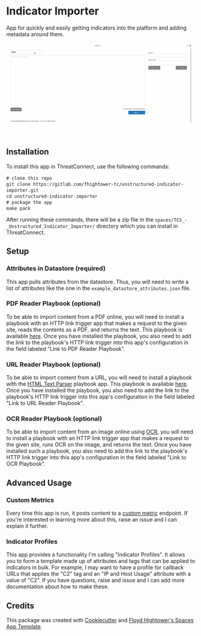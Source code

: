 # Indicator Importer

App for quickly and easily getting indicators into the platform and adding metadata around them.

![Indicator importer: quick and easy](demo.gif)

## Installation

To install this app in ThreatConnect, use the following commands:

```
# clone this repo
git clone https://gitlab.com/fhightower-tc/unstructured-indicator-importer.git
cd unstructured-indicator-importer
# package the app
make pack
```

After running these commands, there will be a zip file in the `spaces/TCS_-_Unstructured_Indicator_Importer/` directory which you can install in ThreatConnect.

## Setup

### Attributes in Datastore (required)

This app pulls attributes from the datastore. Thus, you will need to write a list of attributes like the one in the `example_datastore_attributes.json` file.

### PDF Reader Playbook (optional)

To be able to import content from a PDF online, you will need to install a playbook with an HTTP link trigger app that makes a request to the given site, reads the contents as a PDF, and returns the text. This playbook is available [here](https://github.com/ThreatConnect-Inc/threatconnect-playbooks/tree/master/playbooks/pdf-reader). Once you have installed the playbook, you also need to add the link to the playbook's HTTP link trigger into this app's configuration in the field labeled "Link to PDF Reader Playbook".

### URL Reader Playbook (optional)

To be able to import content from a URL, you will need to install a playbook with the [HTML Text Parser](https://github.com/ThreatConnect-Inc/threatconnect-playbooks/tree/master/apps/TCPB_-_HTML_Text_Parser) playbook app. This playbook is available [here](https://github.com/ThreatConnect-Inc/threatconnect-playbooks/tree/master/playbooks/url-reader). Once you have installed the playbook, you also need to add the link to the playbook's HTTP link trigger into this app's configuration in the field labeled "Link to URL Reader Playbook".

### OCR Reader Playbook (optional)

To be able to import content from an image online using [OCR](https://en.wikipedia.org/wiki/Optical_character_recognition), you will need to install a playbook with an HTTP link trigger app that makes a request to the given site, runs OCR on the image, and returns the text. Once you have installed such a playbook, you also need to add the link to the playbook's HTTP link trigger into this app's configuration in the field labeled "Link to OCR Playbook".

## Advanced Usage

### Custom Metrics

Every time this app is run, it posts content to a [custom metric](https://docs.threatconnect.com/en/latest/rest_api/custom_metrics/custom_metrics.html#custom-metrics) endpoint. If you're interested in learning more about this, raise an issue and I can explain it further.

### Indicator Profiles

This app provides a functionality I'm calling "Indicator Profiles". It allows you to form a template made up of attributes and tags that can be applied to indicators in bulk. For example, I may want to have a profile for callback URLs that applies the "C2" tag and an "IP and Host Usage" attribute with a value of "C2". If you have questions, raise and issue and I can add more documentation about how to make these.

## Credits

This package was created with [Cookiecutter](https://github.com/audreyr/cookiecutter) and [Floyd Hightower's Spaces App Template](https://gitlab.com/fhightower-templates/threatconnect-js-spaces-template).
